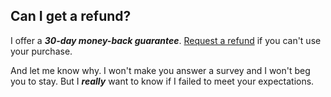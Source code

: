 ## <a name="refund"></a> Can I get a refund?

I offer a **_30-day money-back guarantee_**. [Request a refund](https://www.fivestarplugins.com/contact/) if you can't use your purchase.

And let me know why. I won't make you answer a survey and I won't beg you to stay. But I **_really_** want to know if I failed to meet your expectations.
